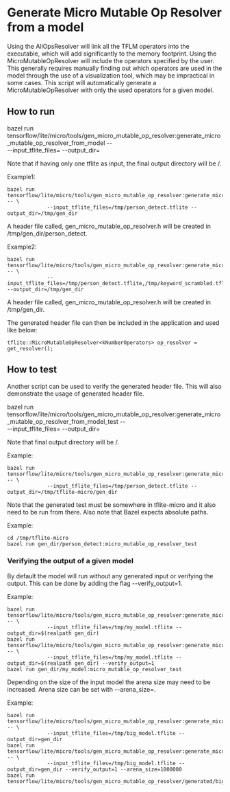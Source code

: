 # Generate Micro Mutable Op Resolver from a model

Using the AllOpsResolver will link all the TFLM operators into the executable, which will add significantly to the memory footprint.
Using the MicroMutableOpResolver will include the operators specified by the user. This generally requires manually finding out which operators are used in the model through the use of a visualization tool, which may be impractical in some cases.
This script will automatically generate a MicroMutableOpResolver with only the used operators for a given model.

## How to run

bazel run tensorflow/lite/micro/tools/gen_micro_mutable_op_resolver:generate_micro_mutable_op_resolver_from_model -- \
             --input_tflite_files=<path to tflite file> --output_dir=<output directory>

Note that if having only one tflite as input, the final output directory will be <output directory>/<base name of model>.

Example1:

```
bazel run tensorflow/lite/micro/tools/gen_micro_mutable_op_resolver:generate_micro_mutable_op_resolver_from_model -- \
             --input_tflite_files=/tmp/person_detect.tflite --output_dir=/tmp/gen_dir
```

A header file called, gen_micro_mutable_op_resolver.h will be created in /tmp/gen_dir/person_detect.

Example2:

```
bazel run tensorflow/lite/micro/tools/gen_micro_mutable_op_resolver:generate_micro_mutable_op_resolver_from_model -- \
             --input_tflite_files=/tmp/person_detect.tflite,/tmp/keyword_scrambled.tflite --output_dir=/tmp/gen_dir
```
A header file called, gen_micro_mutable_op_resolver.h will be created in /tmp/gen_dir.

The generated header file can then be included in the application and used like below:

```
tflite::MicroMutableOpResolver<kNumberOperators> op_resolver = get_resolver();
```

## How to test

Another script can be used to verify the generated header file. This will also demonstrate the usage of generated header file.

bazel run tensorflow/lite/micro/tools/gen_micro_mutable_op_resolver:generate_micro_mutable_op_resolver_from_model_test -- \
             --input_tflite_files=<path to tflite file> --output_dir=<output directory>

Note that final output directory will be <output directory>/<base name of model>.

Example:

```
bazel run tensorflow/lite/micro/tools/gen_micro_mutable_op_resolver:generate_micro_mutable_op_resolver_from_model_test -- \
             --input_tflite_files=/tmp/person_detect.tflite --output_dir=/tmp/tflite-micro/gen_dir
```

Note that the generated test must be somewhere in tflite-micro and it also need to be run from there.
Also note that Bazel expects absolute paths.

Example:

```
cd /tmp/tflite-micro
bazel run gen_dir/person_detect:micro_mutable_op_resolver_test
```

### Verifying the output of a given model

By default the model will run without any generated input or verifying the output. This can be done by adding the flag --verify_output=1.

Example:

```
bazel run tensorflow/lite/micro/tools/gen_micro_mutable_op_resolver:generate_micro_mutable_op_resolver_from_model -- \
             --input_tflite_files=/tmp/my_model.tflite --output_dir=$(realpath gen_dir)
bazel run tensorflow/lite/micro/tools/gen_micro_mutable_op_resolver:generate_micro_mutable_op_resolver_from_model_test -- \
             --input_tflite_files=/tmp/my_model.tflite --output_dir=$(realpath gen_dir) --verify_output=1
bazel run gen_dir/my_model:micro_mutable_op_resolver_test

```

Depending on the size of the input model the arena size may need to be increased. Arena size can be set with --arena_size=<size>.

Example:

```
bazel run tensorflow/lite/micro/tools/gen_micro_mutable_op_resolver:generate_micro_mutable_op_resolver_from_model -- \
             --input_tflite_files=/tmp/big_model.tflite --output_dir=gen_dir
bazel run tensorflow/lite/micro/tools/gen_micro_mutable_op_resolver:generate_micro_mutable_op_resolver_from_model_test -- \
             --input_tflite_files=/tmp/big_model.tflite --output_dir=gen_dir --verify_output=1 --arena_size=1000000
bazel run tensorflow/lite/micro/tools/gen_micro_mutable_op_resolver/generated/big_model:micro_mutable_op_resolver_test

```





